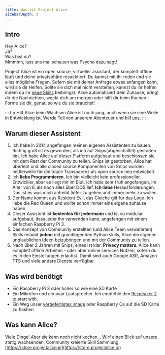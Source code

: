 ```yaml
---
title: Was ist Project Alice
sidebarDepth: 3
---
```


<link rel="stylesheet" href="/css/speechbubbles.css">

## Intro

<div class="userSpeech male">Hey Alice?</div>
<div class="aliceSpeech female">Ja?</div>
<div class="userSpeech male">Was bist du?</div>
<div class="aliceSpeech female">Mmmmh, lass uns mal schauen was Psycho dazu sagt!</div>


Project Alice ist ein open source, virtueller assistant, der komplett offline läuft und deine privatsphäre respektiert. Du kannst mit ihr reden und sie alles mögliche Fragen. Sofern sie mit deiner Anfrage etwas anfangen kann, wird sie dir Helfen. Sollte sie dich mal nicht verstehen, kannst du ihr helfen indem du ihr [neue Skills](https://store.projectalice.io) beibringst. Alice automatisiert dein Zuhause, bringt dir die Nachrichten, weckt dich am morgen oder hilft dir beim Kochen - Forme sie dir, genau so wie du sie brauchst!

::: tip Hilf Alice beim Wachsen
Alice ist noch jung, auch wenn sie eine Weile in Entwicklung ist. Werde Teil von unserem Abenteuer und [hilf uns](../contribute/contributing.md).
:::


## Warum dieser Assistent

1. Ich habe in 2014 angefangen meinen eigenen Assistenten zu bauen. Richtig groß ist es geworden, als ich auf Snips(abgeschaltet) gestoßen bin. Ich habe Alice auf dieser Platform aufgebaut und beschlossen sie mit dem Rest der Community zu teilen. Snips ist gestorben, Alice hat überlebt und alle closed source Komponenten von Snips wurden mittlerweile für die totale Transparenz als open source neu entwickelt.
2. Ich **liebe Programmieren**. Ich bin vielleicht kein professioneller Entwickler, aber es liegt mir im Blut. Ich habe sehr früh angefangen, im Alter von 6, als noch alles über DOS lief. **Ich liebe** Herausforderungen. Das ist es was mich antreibt tiefer zu gehen und immer mehr zu wollen.
3. Der Name kommt aus Resident Evil, das Gleiche gilt für das Logo. Ich liebe die Red Queen und wollte schon immer eine eigene zuhause haben.
4. Dieser Assistent ist **kostenlos für jedermann** und ist so modular aufgebaut, dass jeder ihn verwenden kann, angefangen mit einem einfachen Raspberry Pi 3.
5. Das Konzept von Community erstellten (und Alice Team verwalteten) Skills erlaubt **jedem** mit grundlegenden Python skills, Alice die eigenen unglaublichen Ideen beizubringen und mit der Community zu teilen.
6. Nach über 2 Jahren mit Snips, eines ist klar: **Privacy matters**. Alice kann komplett offline Arbeiten - oder aber online services Nutzen, sofern du es in den Einstellungen erlaubst. Damit sind auch Google ASR, Amazon TTS und viele andere Dienste verfügbar.


 ## Was wird benötigt
 - Ein Raspberry Pi 3 oder höher so wie eine SD Karte
 - Ein Mikrofon und ein paar Lautsprecher. Ich empfehle den [Respeaker 2](https://amzn.to/36OWxOG) to start with.
 - Ein Weg unser [vorgefertigtes image](https://docs.projectalice.io/setup/) oder Raspberry Os auf die SD Karte zu flashen
 
 
 ## Was kann Alice?
 Viele Dinge! Aber sie kann noch nicht kochen... Wirf einen Blick auf unsere stetig wachsenden, Community kreierte Skill Sammlung: [https://store.projectalice.io](https://store.projectalice.io)
 
